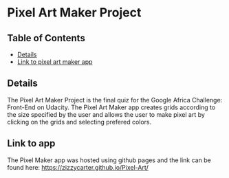 # Pixel Art Maker Project

## Table of Contents

* [Details](#details)
* [Link to pixel art maker app](#link)

## Details

The Pixel Art Maker Project is the final quiz for the Google Africa Challenge: Front-End on Udacity. 
The Pixel Art Maker app creates grids according to the size specified by the user and allows the user to make pixel art by clicking on the grids and selecting prefered colors.

## Link to app

The Pixel Maker app was hosted using github pages and the link can be found here: https://zizzycarter.github.io/Pixel-Art/
